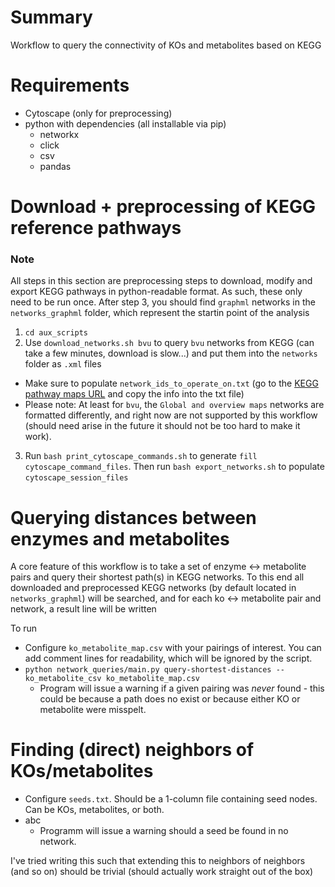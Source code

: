 # Summary

Workflow to query the connectivity of KOs and metabolites based on KEGG

# Requirements
- Cytoscape (only for preprocessing)
- python with dependencies (all installable via pip)
  - networkx 
  - click
  - csv
  - pandas

# Download + preprocessing of KEGG reference pathways

### Note

All steps in this section are preprocessing steps to download, modify and export KEGG pathways in python-readable format. As such, these only need to be run once. After step 3, you should find `graphml` networks in the `networks_graphml` folder, which represent the startin point of the analysis

1. `cd aux_scripts`
2. Use `download_networks.sh bvu` to query `bvu` networks from KEGG (can take a few minutes, download is slow...) and put them into the `networks` folder as `.xml` files
  - Make sure to populate `network_ids_to_operate_on.txt` (go to the [KEGG pathway maps URL](https://www.genome.jp/kegg-bin/show_organism?menu_type=pathway_maps&org=bvu) and copy the info into the txt file)
  - Please note: At least for `bvu`, the `Global and overview maps` networks are formatted differently, and right now are not supported by this workflow (should need arise in the future it should not be too hard to make it work).
3. Run `bash print_cytoscape_commands.sh` to generate `fill cytoscape_command_files`. Then run `bash export_networks.sh` to populate `cytoscape_session_files`
   
# Querying distances between enzymes and metabolites

A core feature of this workflow is to take a set of enzyme <-> metabolite pairs and query their shortest path(s) in KEGG networks. To this end all downloaded and preprocessed KEGG networks (by default located in `networks_graphml`) will be searched, and for each ko <-> metabolite pair and network, a result line will be written

To run

- Configure `ko_metabolite_map.csv` with your pairings of interest. You can add comment lines for readability, which will be ignored by the script.
- `python network_queries/main.py query-shortest-distances --ko_metabolite_csv ko_metabolite_map.csv`
  - Program will issue a warning if a given pairing was _never_ found - this could be because a path does no exist or because either KO or metabolite were misspelt.

# Finding (direct) neighbors of KOs/metabolites
- Configure `seeds.txt`. Should be a 1-column file containing seed nodes. Can be KOs, metabolites, or both.
- abc
  - Programm will issue a warning should a seed be found in no network.

I've tried writing this such that extending this to neighbors of neighbors (and so on) should be trivial (should actually work straight out of the box)
